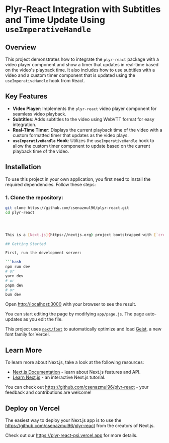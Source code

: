# Plyr-React Integration with Subtitles and Time Update Using `useImperativeHandle`

## Overview

This project demonstrates how to integrate the `plyr-react` package with a video player component and show a timer that updates in real-time based on the video's playback time. It also includes how to use subtitles with a video and a custom timer component that is updated using the `useImperativeHandle` hook from React.

## Key Features

- **Video Player**: Implements the `plyr-react` video player component for seamless video playback.
- **Subtitles**: Adds subtitles to the video using WebVTT format for easy integration.
- **Real-Time Timer**: Displays the current playback time of the video with a custom formatted timer that updates as the video plays.
- **`useImperativeHandle` Hook**: Utilizes the `useImperativeHandle` hook to allow the custom timer component to update based on the current playback time of the video.

## Installation

To use this project in your own application, you first need to install the required dependencies. Follow these steps:

### 1. Clone the repository:
```bash
git clone https://github.com/csenazmul96/plyr-react.git
cd plyr-react




This is a [Next.js](https://nextjs.org) project bootstrapped with [`create-next-app`](https://nextjs.org/docs/app/api-reference/cli/create-next-app).

## Getting Started

First, run the development server:

```bash
npm run dev
# or
yarn dev
# or
pnpm dev
# or
bun dev
```

Open [http://localhost:3000](http://localhost:3000) with your browser to see the result.

You can start editing the page by modifying `app/page.js`. The page auto-updates as you edit the file.

This project uses [`next/font`](https://nextjs.org/docs/app/building-your-application/optimizing/fonts) to automatically optimize and load [Geist](https://vercel.com/font), a new font family for Vercel.

## Learn More

To learn more about Next.js, take a look at the following resources:

- [Next.js Documentation](https://nextjs.org/docs) - learn about Next.js features and API.
- [Learn Next.js](https://nextjs.org/learn) - an interactive Next.js tutorial.

You can check out https://github.com/csenazmul96/plyr-react - your feedback and contributions are welcome!

## Deploy on Vercel

The easiest way to deploy your Next.js app is to use the https://github.com/csenazmul96/plyr-react from the creators of Next.js.

Check out our https://plyr-react-psi.vercel.app for more details.

